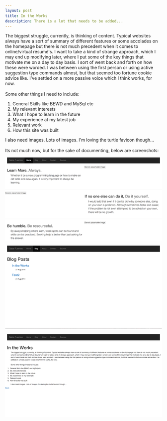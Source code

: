 ```yaml
--- 
layout: post
title: In the Works
description: There is a lot that needs to be added...
---
```

The biggest struggle, currently, is thinking of content. Typical websites always have a sort of summary of different features or some accolades on the homepage but there is not much precedent when it comes to online/virtual résumé's. I want to take a kind of strange approach, which I may end up modifying later, where I put some of the key things that motivate me on a day to day basis. I sort of went back and forth on how these were worded. I was between using the first person or using active suggestion type commands almost, but that seemed too fortune cookie advice like. I've settled on a more passive voice which I think works, for now.
<br><br>
Some other things I need to include:

1. General Skills like BEWD and MySql etc
2. My relevant interests
3. What I hope to learn in the future
4. My experience at my latest job
5. Relevant work
6. How this site was built

I also need images. Lots of images. I'm loving the turtle favicon though...
<br><br>
Its not much now, but for the sake of documenting, below are screenshots:

![Home](/prog_screenshots/home827.png)

![Blog](/prog_screenshots/blog827.png)

![Posts](/prog_screenshots/posts827.png)
